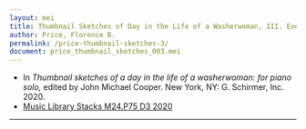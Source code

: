 ```yaml
---
layout: mei
title: Thumbnail Sketches of Day in the Life of a Washerwoman, III. Evening Shadows
author: Price, Florence B.
permalink: /price-thumbnail-sketches-3/
document: price_thumbnail_sketches_003.mei
---
```


- In *Thumbnail sketches of a day in the life of a washerwoman: for piano solo,* edited by John Michael Cooper. New York, NY: G. Schirmer, Inc. 2020.
- <a href="https://tufts-primo.hosted.exlibrisgroup.com/permalink/f/bnf7qa/01TUN_ALMA21275628710003851" target="_blank"> Music Library Stacks M24.P75 D3 2020</a>

---
